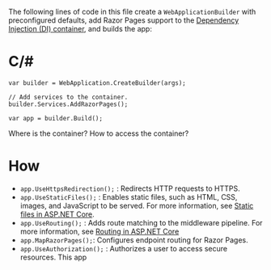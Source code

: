 The following lines of code in this file create a `WebApplicationBuilder` with preconfigured defaults, add Razor Pages support to the [Dependency Injection (DI) container](https://learn.microsoft.com/en-us/aspnet/core/fundamentals/dependency-injection?view=aspnetcore-7.0), and builds the app:

# C/#

```
var builder = WebApplication.CreateBuilder(args);

// Add services to the container.
builder.Services.AddRazorPages();

var app = builder.Build();
```
Where is the container?
How to access the container?

# How
- `app.UseHttpsRedirection();` : Redirects HTTP requests to HTTPS.
- `app.UseStaticFiles();` : Enables static files, such as HTML, CSS, images, and JavaScript to be served. For more information, see [Static files in ASP.NET Core](https://learn.microsoft.com/en-us/aspnet/core/fundamentals/static-files?view=aspnetcore-7.0).
- `app.UseRouting();` : Adds route matching to the middleware pipeline. For more information, see [Routing in ASP.NET Core](https://learn.microsoft.com/en-us/aspnet/core/fundamentals/routing?view=aspnetcore-7.0)
- `app.MapRazorPages();`: Configures endpoint routing for Razor Pages.
- `app.UseAuthorization();` : Authorizes a user to access secure resources. This app